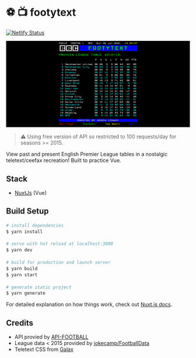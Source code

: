 # ⚽ 📺 footytext

[![Netlify Status](https://api.netlify.com/api/v1/badges/05644780-4832-44ab-8df8-a0727d3284bc/deploy-status)](https://app.netlify.com/sites/footytext/deploys)

![Screenshot](./assets/img/screenshot.png)

> ⚠️ Using free version of API so restricted to 100 requests/day for seasons >= 2015.

View past and present English Premier League tables in a nostalgic teletext/ceefax recreation! Built to practice Vue.

## Stack

-   [NuxtJs](https://nuxtjs.org/) (Vue)

## Build Setup

```bash
# install dependencies
$ yarn install

# serve with hot reload at localhost:3000
$ yarn dev

# build for production and launch server
$ yarn build
$ yarn start

# generate static project
$ yarn generate
```

For detailed explanation on how things work, check out [Nuxt.js docs](https://nuxtjs.org).

## Credits

- API provied by [API-FOOTBALL](https://www.api-football.com/)
- League data < 2015 provided by [jokecamp/FootballData](https://github.com/jokecamp/FootballData)
- Teletext CSS from [Galax](https://galax.xyz/TELETEXT/)